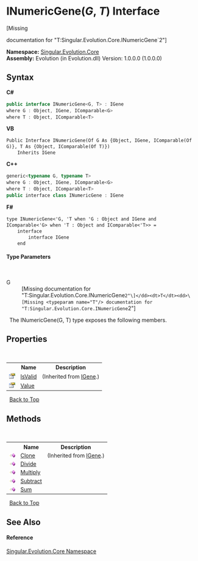 # INumericGene(*G*, *T*) Interface
 

\[Missing <summary> documentation for "T:Singular.Evolution.Core.INumericGene`2"\]

**Namespace:**&nbsp;<a href="7a43d210-bf66-e44d-0f97-e9e0fe26b1b8">Singular.Evolution.Core</a><br />**Assembly:**&nbsp;Evolution (in Evolution.dll) Version: 1.0.0.0 (1.0.0.0)

## Syntax

**C#**<br />
``` C#
public interface INumericGene<G, T> : IGene
where G : Object, IGene, IComparable<G>
where T : Object, IComparable<T>

```

**VB**<br />
``` VB
Public Interface INumericGene(Of G As {Object, IGene, IComparable(Of G)}, T As {Object, IComparable(Of T)})
	Inherits IGene
```

**C++**<br />
``` C++
generic<typename G, typename T>
where G : Object, IGene, IComparable<G>
where T : Object, IComparable<T>
public interface class INumericGene : IGene
```

**F#**<br />
``` F#
type INumericGene<'G, 'T when 'G : Object and IGene and IComparable<'G> when 'T : Object and IComparable<'T>> =  
    interface
        interface IGene
    end
```


#### Type Parameters
&nbsp;<dl><dt>G</dt><dd>\[Missing <typeparam name="G"/> documentation for "T:Singular.Evolution.Core.INumericGene`2"\]</dd><dt>T</dt><dd>\[Missing <typeparam name="T"/> documentation for "T:Singular.Evolution.Core.INumericGene`2"\]</dd></dl>&nbsp;
The INumericGene(G, T) type exposes the following members.


## Properties
&nbsp;<table><tr><th></th><th>Name</th><th>Description</th></tr><tr><td>![Public property](media/pubproperty.gif "Public property")</td><td><a href="6a11ecff-9d88-1f93-e8f4-8175f124b4c4">IsValid</a></td><td> (Inherited from <a href="552869bb-fdba-3830-c43b-06b3800a1b70">IGene</a>.)</td></tr><tr><td>![Public property](media/pubproperty.gif "Public property")</td><td><a href="392fdd33-7c0c-ab96-1717-e5555c6bd624">Value</a></td><td /></tr></table>&nbsp;
<a href="#inumericgene(*g*,-*t*)-interface">Back to Top</a>

## Methods
&nbsp;<table><tr><th></th><th>Name</th><th>Description</th></tr><tr><td>![Public method](media/pubmethod.gif "Public method")</td><td><a href="04131b68-625f-4781-31e0-69a71d7f498d">Clone</a></td><td> (Inherited from <a href="552869bb-fdba-3830-c43b-06b3800a1b70">IGene</a>.)</td></tr><tr><td>![Public method](media/pubmethod.gif "Public method")</td><td><a href="10cf5088-312d-acae-2880-a456818dffff">Divide</a></td><td /></tr><tr><td>![Public method](media/pubmethod.gif "Public method")</td><td><a href="2b350edb-3b13-f6ea-81c2-7956f8c45f86">Multiply</a></td><td /></tr><tr><td>![Public method](media/pubmethod.gif "Public method")</td><td><a href="dcf0680f-58bd-46e9-a7b2-c31e6bcb4ab9">Subtract</a></td><td /></tr><tr><td>![Public method](media/pubmethod.gif "Public method")</td><td><a href="b02344ba-1d67-d02c-1128-163d126c2cca">Sum</a></td><td /></tr></table>&nbsp;
<a href="#inumericgene(*g*,-*t*)-interface">Back to Top</a>

## See Also


#### Reference
<a href="7a43d210-bf66-e44d-0f97-e9e0fe26b1b8">Singular.Evolution.Core Namespace</a><br />